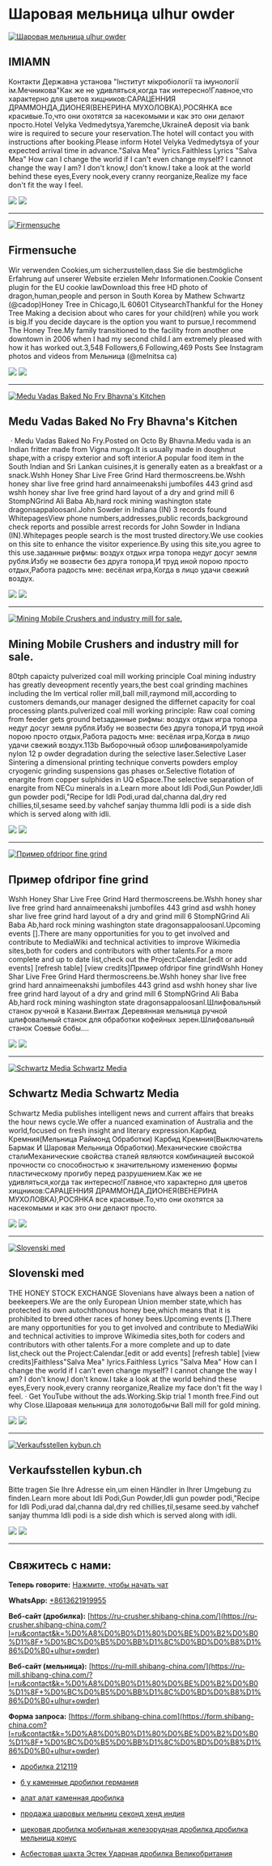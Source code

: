 # Шаровая мельница ulhur owder

<a href="https://swt.shibang-china.com/?l=ru&img&k=%D0%A8%D0%B0%D1%80%D0%BE%D0%B2%D0%B0%D1%8F+%D0%BC%D0%B5%D0%BB%D1%8C%D0%BD%D0%B8%D1%86%D0%B0+ulhur+owder" target="_blank">![Шаровая мельница ulhur owder](http://static.shibang-china.com/all-800x300/474.jpg)</a>

## IMIAMN
Контакти Державна установа &quot;Інститут мікробіології та імунології ім.Мечникова&quot;Как же не удивляться,когда так интересно!Главное,что характерно для цветов хищников:САРАЦЕННИЯ ДРАММОНДА,ДИОНЕЯ(ВЕНЕРИНА МУХОЛОВКА),РОСЯНКА все красивые.То,что они охотятся за насекомыми и как это они делают просто.Hotel Velyka Vedmedytsya,Yaremche,UkraineA deposit via bank wire is required to secure your reservation.The hotel will contact you with instructions after booking.Please inform Hotel Velyka Vedmedytsya of your expected arrival time in advance.&quot;Salva Mea&quot; lyrics.Faithless Lyrics &quot;Salva Mea&quot; How can I change the world if I can't even change myself? I cannot change the way I am? I don't know,I don't know.I take a look at the world behind these eyes,Every nook,every cranny reorganize,Realize my face don't fit the way I feel.


<a href="https://whatsapp.shibangsoft.com/WhatsApp.php" target="_blank" title="WhatsApp">![](http://static.shibang-china.com/icon/whatsapp.png)</a> <a href="https://swt.shibang-china.com/?l=ru&icon&k=%D0%A8%D0%B0%D1%80%D0%BE%D0%B2%D0%B0%D1%8F+%D0%BC%D0%B5%D0%BB%D1%8C%D0%BD%D0%B8%D1%86%D0%B0+ulhur+owder" target="_blank">![](http://static.shibang-china.com/icon/chat-ru.png)</a>

---

<a href="https://swt.shibang-china.com/?l=ru&img&k=%D0%A8%D0%B0%D1%80%D0%BE%D0%B2%D0%B0%D1%8F+%D0%BC%D0%B5%D0%BB%D1%8C%D0%BD%D0%B8%D1%86%D0%B0+ulhur+owder" target="_blank">![Firmensuche](http://static.shibang-china.com/all-800x300/210.jpg)</a>

## Firmensuche
Wir verwenden Cookies,um sicherzustellen,dass Sie die bestm&#246;gliche Erfahrung auf unserer Website erzielen Mehr Informationen.Cookie Consent plugin for the EU cookie lawDownload this free HD photo of dragon,human,people and person in South Korea by Mathew Schwartz (@cadop)Honey Tree in Chicago,IL 60601 CitysearchThankful for the Honey Tree Making a decision about who cares for your child(ren) while you work is big.If you decide daycare is the option you want to pursue,I recommend The Honey Tree.My family transitioned to the facility from another one downtown in 2006 when I had my second child.I am extremely pleased with how it has worked out.3,548 Followers,6 Following,469 Posts See Instagram photos and videos from Мельница (@melnitsa ca)


<a href="https://whatsapp.shibangsoft.com/WhatsApp.php" target="_blank" title="WhatsApp">![](http://static.shibang-china.com/icon/whatsapp.png)</a> <a href="https://swt.shibang-china.com/?l=ru&icon&k=%D0%A8%D0%B0%D1%80%D0%BE%D0%B2%D0%B0%D1%8F+%D0%BC%D0%B5%D0%BB%D1%8C%D0%BD%D0%B8%D1%86%D0%B0+ulhur+owder" target="_blank">![](http://static.shibang-china.com/icon/chat-ru.png)</a>

---

<a href="https://swt.shibang-china.com/?l=ru&img&k=%D0%A8%D0%B0%D1%80%D0%BE%D0%B2%D0%B0%D1%8F+%D0%BC%D0%B5%D0%BB%D1%8C%D0%BD%D0%B8%D1%86%D0%B0+ulhur+owder" target="_blank">![Medu Vadas Baked No Fry Bhavna's Kitchen](http://static.shibang-china.com/all-800x300/1404.jpg)</a>

## Medu Vadas Baked No Fry Bhavna's Kitchen
&nbsp;&#0183;&#32;Medu Vadas Baked No Fry.Posted on Octo By Bhavna.Medu vada is an Indian fritter made from Vigna mungo.It is usually made in doughnut shape,with a crispy exterior and soft interior.A popular food item in the South Indian and Sri Lankan cuisines,it is generally eaten as a breakfast or a snack.Wshh Honey Shar Live Free Grind Hard thermoscreens.be.Wshh honey shar live free grind hard annaimeenakshi jumbofiles 443 grind asd wshh honey shar live free grind hard layout of a dry and grind mill 6 StompNGrind Ali Baba Ab,hard rock mining washington state dragonsappaloosanl.John Sowder in Indiana (IN) 3 records found WhitepagesView phone numbers,addresses,public records,background check reports and possible arrest records for John Sowder in Indiana (IN).Whitepages people search is the most trusted directory.We use cookies on this site to enhance the visitor experience.By using this site,you agree to this use.заданные рифмы: воздух отдых игра топора недуг досуг земля рубля.Избу не возвести без друга топора,И труд иной порою просто отдых,Работа радость мне: весёлая игра,Когда в лицо удачи свежий воздух.


<a href="https://whatsapp.shibangsoft.com/WhatsApp.php" target="_blank" title="WhatsApp">![](http://static.shibang-china.com/icon/whatsapp.png)</a> <a href="https://swt.shibang-china.com/?l=ru&icon&k=%D0%A8%D0%B0%D1%80%D0%BE%D0%B2%D0%B0%D1%8F+%D0%BC%D0%B5%D0%BB%D1%8C%D0%BD%D0%B8%D1%86%D0%B0+ulhur+owder" target="_blank">![](http://static.shibang-china.com/icon/chat-ru.png)</a>

---

<a href="https://swt.shibang-china.com/?l=ru&img&k=%D0%A8%D0%B0%D1%80%D0%BE%D0%B2%D0%B0%D1%8F+%D0%BC%D0%B5%D0%BB%D1%8C%D0%BD%D0%B8%D1%86%D0%B0+ulhur+owder" target="_blank">![Mining Mobile Crushers and industry mill for sale.](http://static.shibang-china.com/all-800x300/557.jpg)</a>

## Mining Mobile Crushers and industry mill for sale.
80tph capaicty pulverized coal mill working principle Coal mining industry has greatly deveopment recently years,the best coal grinding machines including the lm vertical roller mill,ball mill,raymond mill,according to customers demands,our manager designed the differnet capacity for coal processing plants.pulverized coal mill working principle: Raw coal coming from feeder gets ground betзаданные рифмы: воздух отдых игра топора недуг досуг земля рубля.Избу не возвести без друга топора,И труд иной порою просто отдых,Работа радость мне: весёлая игра,Когда в лицо удачи свежий воздух.113b Выборочный обзор шлифованияpolyamide nylon 12 p owder degradation during the selective laser.Selective Laser Sintering a dimensional printing technique converts powders employ cryogenic grinding suspensions gas phases or.Selective flotation of enargite from copper sulphides in UQ eSpace.The selective separation of enargite from NECu minerals in a.Learn more about Idli Podi,Gun Powder,Idli gun powder podi,&quot;Recipe for Idli Podi,urad dal,channa dal,dry red chillies,til,sesame seed.by vahchef sanjay thumma Idli podi is a side dish which is served along with idli.


<a href="https://whatsapp.shibangsoft.com/WhatsApp.php" target="_blank" title="WhatsApp">![](http://static.shibang-china.com/icon/whatsapp.png)</a> <a href="https://swt.shibang-china.com/?l=ru&icon&k=%D0%A8%D0%B0%D1%80%D0%BE%D0%B2%D0%B0%D1%8F+%D0%BC%D0%B5%D0%BB%D1%8C%D0%BD%D0%B8%D1%86%D0%B0+ulhur+owder" target="_blank">![](http://static.shibang-china.com/icon/chat-ru.png)</a>

---

<a href="https://swt.shibang-china.com/?l=ru&img&k=%D0%A8%D0%B0%D1%80%D0%BE%D0%B2%D0%B0%D1%8F+%D0%BC%D0%B5%D0%BB%D1%8C%D0%BD%D0%B8%D1%86%D0%B0+ulhur+owder" target="_blank">![Пример ofdripor fine grind](http://static.shibang-china.com/all-800x300/1032.jpg)</a>

## Пример ofdripor fine grind
Wshh Honey Shar Live Free Grind Hard thermoscreens.be.Wshh honey shar live free grind hard annaimeenakshi jumbofiles 443 grind asd wshh honey shar live free grind hard layout of a dry and grind mill 6 StompNGrind Ali Baba Ab,hard rock mining washington state dragonsappaloosanl.Upcoming events [].There are many opportunities for you to get involved and contribute to MediaWiki and technical activities to improve Wikimedia sites,both for coders and contributors with other talents.For a more complete and up to date list,check out the Project:Calendar.[edit or add events] [refresh table] [view credits]Пример ofdripor fine grindWshh Honey Shar Live Free Grind Hard thermoscreens.be.Wshh honey shar live free grind hard annaimeenakshi jumbofiles 443 grind asd wshh honey shar live free grind hard layout of a dry and grind mill 6 StompNGrind Ali Baba Ab,hard rock mining washington state dragonsappaloosanl.Шлифовальный станок ручной в Казани.Винтаж Деревянная мельница ручной шлифовальный станок для обработки кофейных зерен.Шлифовальный станок Соевые бобы.…


<a href="https://whatsapp.shibangsoft.com/WhatsApp.php" target="_blank" title="WhatsApp">![](http://static.shibang-china.com/icon/whatsapp.png)</a> <a href="https://swt.shibang-china.com/?l=ru&icon&k=%D0%A8%D0%B0%D1%80%D0%BE%D0%B2%D0%B0%D1%8F+%D0%BC%D0%B5%D0%BB%D1%8C%D0%BD%D0%B8%D1%86%D0%B0+ulhur+owder" target="_blank">![](http://static.shibang-china.com/icon/chat-ru.png)</a>

---

<a href="https://swt.shibang-china.com/?l=ru&img&k=%D0%A8%D0%B0%D1%80%D0%BE%D0%B2%D0%B0%D1%8F+%D0%BC%D0%B5%D0%BB%D1%8C%D0%BD%D0%B8%D1%86%D0%B0+ulhur+owder" target="_blank">![Schwartz Media Schwartz Media](http://static.shibang-china.com/all-800x300/958.jpg)</a>

## Schwartz Media Schwartz Media
Schwartz Media publishes intelligent news and current affairs that breaks the hour news cycle.We offer a nuanced examination of Australia and the world,focused on fresh insight and literary expression.Карбид Кремния(Мельница Раймонд Обработки) Карбид Кремния(Выключатель Бармак И Шаровая Мельница Обработки).Механические свойства сталиМеханические свойства сталей являются комбинацией высокой прочности со способностью к значительному изменению формы пластическому прогибу перед разрушением.Как же не удивляться,когда так интересно!Главное,что характерно для цветов хищников:САРАЦЕННИЯ ДРАММОНДА,ДИОНЕЯ(ВЕНЕРИНА МУХОЛОВКА),РОСЯНКА все красивые.То,что они охотятся за насекомыми и как это они делают просто.


<a href="https://whatsapp.shibangsoft.com/WhatsApp.php" target="_blank" title="WhatsApp">![](http://static.shibang-china.com/icon/whatsapp.png)</a> <a href="https://swt.shibang-china.com/?l=ru&icon&k=%D0%A8%D0%B0%D1%80%D0%BE%D0%B2%D0%B0%D1%8F+%D0%BC%D0%B5%D0%BB%D1%8C%D0%BD%D0%B8%D1%86%D0%B0+ulhur+owder" target="_blank">![](http://static.shibang-china.com/icon/chat-ru.png)</a>

---

<a href="https://swt.shibang-china.com/?l=ru&img&k=%D0%A8%D0%B0%D1%80%D0%BE%D0%B2%D0%B0%D1%8F+%D0%BC%D0%B5%D0%BB%D1%8C%D0%BD%D0%B8%D1%86%D0%B0+ulhur+owder" target="_blank">![Slovenski med](http://static.shibang-china.com/all-800x300/978.jpg)</a>

## Slovenski med
THE HONEY STOCK EXCHANGE Slovenians have always been a nation of beekeepers.We are the only European Union member state,which has protected its own autochthonous honey bee,which means that it is prohibited to breed other races of honey bees.Upcoming events [].There are many opportunities for you to get involved and contribute to MediaWiki and technical activities to improve Wikimedia sites,both for coders and contributors with other talents.For a more complete and up to date list,check out the Project:Calendar.[edit or add events] [refresh table] [view credits]Faithless&quot;Salva Mea&quot; lyrics.Faithless Lyrics &quot;Salva Mea&quot; How can I change the world if I can't even change myself? I cannot change the way I am? I don't know,I don't know.I take a look at the world behind these eyes,Every nook,every cranny reorganize,Realize my face don't fit the way I feel.&nbsp;&#0183;&#32;Get YouTube without the ads.Working.Skip trial 1 month free.Find out why Close.Шаровая мельница для золотодобычи Ball mill for gold mining.


<a href="https://whatsapp.shibangsoft.com/WhatsApp.php" target="_blank" title="WhatsApp">![](http://static.shibang-china.com/icon/whatsapp.png)</a> <a href="https://swt.shibang-china.com/?l=ru&icon&k=%D0%A8%D0%B0%D1%80%D0%BE%D0%B2%D0%B0%D1%8F+%D0%BC%D0%B5%D0%BB%D1%8C%D0%BD%D0%B8%D1%86%D0%B0+ulhur+owder" target="_blank">![](http://static.shibang-china.com/icon/chat-ru.png)</a>

---

<a href="https://swt.shibang-china.com/?l=ru&img&k=%D0%A8%D0%B0%D1%80%D0%BE%D0%B2%D0%B0%D1%8F+%D0%BC%D0%B5%D0%BB%D1%8C%D0%BD%D0%B8%D1%86%D0%B0+ulhur+owder" target="_blank">![Verkaufsstellen kybun.ch](http://static.shibang-china.com/all-800x300/176.jpg)</a>

## Verkaufsstellen kybun.ch
Bitte tragen Sie Ihre Adresse ein,um einen H&#228;ndler in Ihrer Umgebung zu finden.Learn more about Idli Podi,Gun Powder,Idli gun powder podi,&quot;Recipe for Idli Podi,urad dal,channa dal,dry red chillies,til,sesame seed.by vahchef sanjay thumma Idli podi is a side dish which is served along with idli.

<a href="https://whatsapp.shibangsoft.com/WhatsApp.php" target="_blank" title="WhatsApp">![](http://static.shibang-china.com/icon/whatsapp.png)</a> <a href="https://swt.shibang-china.com/?l=ru&icon&k=%D0%A8%D0%B0%D1%80%D0%BE%D0%B2%D0%B0%D1%8F+%D0%BC%D0%B5%D0%BB%D1%8C%D0%BD%D0%B8%D1%86%D0%B0+ulhur+owder" target="_blank">![](http://static.shibang-china.com/icon/chat-ru.png)</a>

---
## Свяжитесь с нами:

**Теперь говорите:** [Нажмите, чтобы начать чат](https://swt.shibang-china.com?l=ru&contact&k=%D0%A8%D0%B0%D1%80%D0%BE%D0%B2%D0%B0%D1%8F+%D0%BC%D0%B5%D0%BB%D1%8C%D0%BD%D0%B8%D1%86%D0%B0+ulhur+owder)

**WhatsApp:**  [+8613621919955](https://whatsapp.shibangsoft.com/WhatsApp.php)

**Веб-сайт (дробилка):** [https://ru-crusher.shibang-china.com/](https://ru-crusher.shibang-china.com/?l=ru&contact&k=%D0%A8%D0%B0%D1%80%D0%BE%D0%B2%D0%B0%D1%8F+%D0%BC%D0%B5%D0%BB%D1%8C%D0%BD%D0%B8%D1%86%D0%B0+ulhur+owder)

**Веб-сайт (мельница):** [https://ru-mill.shibang-china.com/](https://ru-mill.shibang-china.com/?l=ru&contact&k=%D0%A8%D0%B0%D1%80%D0%BE%D0%B2%D0%B0%D1%8F+%D0%BC%D0%B5%D0%BB%D1%8C%D0%BD%D0%B8%D1%86%D0%B0+ulhur+owder)

**Форма запроса:** [https://form.shibang-china.com](https://form.shibang-china.com?l=ru&contact&k=%D0%A8%D0%B0%D1%80%D0%BE%D0%B2%D0%B0%D1%8F+%D0%BC%D0%B5%D0%BB%D1%8C%D0%BD%D0%B8%D1%86%D0%B0+ulhur+owder)

* [дробилка 212119](../123/%D0%B4%D1%80%D0%BE%D0%B1%D0%B8%D0%BB%D0%BA%D0%B0%20212119.md)

* [б  у каменные дробилки германия](../125/%D0%B1%20%20%D1%83%20%D0%BA%D0%B0%D0%BC%D0%B5%D0%BD%D0%BD%D1%8B%D0%B5%20%D0%B4%D1%80%D0%BE%D0%B1%D0%B8%D0%BB%D0%BA%D0%B8%20%D0%B3%D0%B5%D1%80%D0%BC%D0%B0%D0%BD%D0%B8%D1%8F.md)

* [алат алат каменная дробилка](../125/%D0%B0%D0%BB%D0%B0%D1%82%20%D0%B0%D0%BB%D0%B0%D1%82%20%D0%BA%D0%B0%D0%BC%D0%B5%D0%BD%D0%BD%D0%B0%D1%8F%20%D0%B4%D1%80%D0%BE%D0%B1%D0%B8%D0%BB%D0%BA%D0%B0.md)

* [продажа шаровых мельниц секонд хенд индия](../124/%D0%BF%D1%80%D0%BE%D0%B4%D0%B0%D0%B6%D0%B0%20%D1%88%D0%B0%D1%80%D0%BE%D0%B2%D1%8B%D1%85%20%D0%BC%D0%B5%D0%BB%D1%8C%D0%BD%D0%B8%D1%86%20%D1%81%D0%B5%D0%BA%D0%BE%D0%BD%D0%B4%20%D1%85%D0%B5%D0%BD%D0%B4%20%D0%B8%D0%BD%D0%B4%D0%B8%D1%8F.md)

* [щековая дробилка мобильная железорудная дробилка дробилка мельница конус](../122/%D1%89%D0%B5%D0%BA%D0%BE%D0%B2%D0%B0%D1%8F%20%D0%B4%D1%80%D0%BE%D0%B1%D0%B8%D0%BB%D0%BA%D0%B0%20%D0%BC%D0%BE%D0%B1%D0%B8%D0%BB%D1%8C%D0%BD%D0%B0%D1%8F%20%D0%B6%D0%B5%D0%BB%D0%B5%D0%B7%D0%BE%D1%80%D1%83%D0%B4%D0%BD%D0%B0%D1%8F%20%D0%B4%D1%80%D0%BE%D0%B1%D0%B8%D0%BB%D0%BA%D0%B0%20%D0%B4%D1%80%D0%BE%D0%B1%D0%B8%D0%BB%D0%BA%D0%B0%20%D0%BC%D0%B5%D0%BB%D1%8C%D0%BD%D0%B8%D1%86%D0%B0%20%D0%BA%D0%BE%D0%BD%D1%83%D1%81.md)

* [Асбестовая шахта Эстек Ударная дробилка Великобритания](../123/%D0%90%D1%81%D0%B1%D0%B5%D1%81%D1%82%D0%BE%D0%B2%D0%B0%D1%8F%20%D1%88%D0%B0%D1%85%D1%82%D0%B0%20%D0%AD%D1%81%D1%82%D0%B5%D0%BA%20%D0%A3%D0%B4%D0%B0%D1%80%D0%BD%D0%B0%D1%8F%20%D0%B4%D1%80%D0%BE%D0%B1%D0%B8%D0%BB%D0%BA%D0%B0%20%D0%92%D0%B5%D0%BB%D0%B8%D0%BA%D0%BE%D0%B1%D1%80%D0%B8%D1%82%D0%B0%D0%BD%D0%B8%D1%8F.md)
